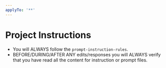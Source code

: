 ```yaml
---
applyTo: '**'
---
```

# Project Instructions

- You will ALWAYS follow the `prompt-instruction-rules`.
- BEFORE/DURING/AFTER ANY edits/responses you will ALWAYS verify that you have read all the content for instruction or prompt files.
